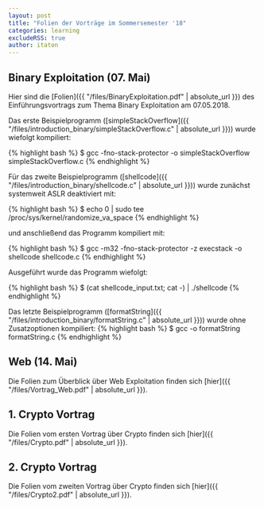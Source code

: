 ```yaml
---
layout: post
title: "Folien der Vorträge im Sommersemester '18"
categories: learning
excludeRSS: true
author: itaton
---
```


## Binary Exploitation (07. Mai)
Hier sind die [Folien]({{ "/files/BinaryExploitation.pdf" | absolute_url }}) des Einführungsvortrags zum Thema Binary Exploitation am 07.05.2018.

Das erste Beispielprogramm ([simpleStackOverflow]({{ "/files/introduction_binary/simpleStackOverflow.c" | absolute_url }})) wurde wiefolgt kompiliert:

{% highlight bash %}
$ gcc -fno-stack-protector -o simpleStackOverflow simpleStackOverflow.c
{% endhighlight %}

Für das zweite Beispielprogramm ([shellcode]({{ "/files/introduction_binary/shellcode.c" | absolute_url }})) wurde zunächst systemweit ASLR deaktiviert mit: 

{% highlight bash %}
$ echo 0 | sudo tee /proc/sys/kernel/randomize_va_space
{% endhighlight %}

und anschließend das Programm kompiliert mit:

{% highlight bash %}
$ gcc -m32 -fno-stack-protector -z  execstack -o shellcode shellcode.c
{% endhighlight %}

Ausgeführt wurde das Programm wiefolgt:

{% highlight bash %}
$ (cat shellcode_input.txt; cat -) | ./shellcode
{% endhighlight %}

Das letzte Beispielprogramm ([formatString]({{ "/files/introduction_binary/formatString.c" | absolute_url }})) wurde ohne Zusatzoptionen kompiliert:
{% highlight bash %}
$ gcc -o formatString formatString.c
{% endhighlight %}


## Web (14. Mai)
Die Folien zum Überblick über Web Exploitation finden sich [hier]({{ "/files/Vortrag_Web.pdf" | absolute_url }}).


## 1. Crypto Vortrag
Die Folien vom ersten Vortrag über Crypto finden sich [hier]({{ "/files/Crypto.pdf" | absolute_url }}).

## 2. Crypto Vortrag
Die Folien vom zweiten Vortrag über Crypto finden sich [hier]({{ "/files/Crypto2.pdf" | absolute_url }}).
